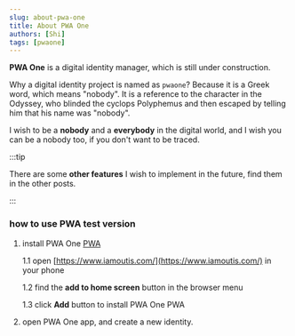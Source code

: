 ```yaml
---
slug: about-pwa-one
title: About PWA One
authors: [Shi]
tags: [pwaone]
---
```


**PWA One** is a digital identity manager, which is still under construction.

Why a digital identity project is named as `pwaone`? Because it is a Greek word, which means "nobody". It is a reference to the character in the Odyssey, who blinded the cyclops Polyphemus and then escaped by telling him that his name was "nobody".

I wish to be a **nobody** and a **everybody** in the digital world, and I wish you can be a nobody too, if you don't want to be traced.

:::tip

There are some **other features** I wish to implement in the future, find them in the other posts.

:::

### how to use PWA test version

1. install PWA One [PWA](https://www.iamoutis.com/)

   1.1 open [https://www.iamoutis.com/](https://www.iamoutis.com/) in your phone

   1.2 find the **add to home screen** button in the browser menu

   1.3 click **Add** button to install PWA One PWA

2. open PWA One app, and create a new identity.
